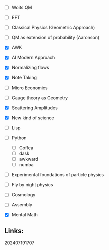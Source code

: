 - [ ] Woits QM
- [ ] EFT
- [ ] Classical Physics (Geometric Approach)
- [ ] QM as extension of probability (Aaronson)
- [x] AWK
- [x] AI Modern Approach
- [x] Normalizing flows
- [x] Note Taking
- [ ] Micro Economics
- [ ] Gauge theory as Geometry
- [x] Scattering Amplitudes
- [x] New kind of science
- [ ] Lisp
- [ ] Python
	- [ ] Coffea
	- [ ] dask
	- [ ] awkward
	- [ ] numba
- [ ] Experimental foundations of particle physics 
- [ ] Fly by night physics 
- [ ] Cosmology
- [ ] Assembly
- [x] Mental Math



## Links: 



202407191707
